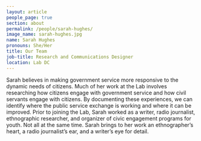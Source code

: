 ```yaml
---
layout: article
people_page: true
section: about
permalink: /people/sarah-hughes/
image_name: sarah-hughes.jpg
name: Sarah Hughes
pronouns: She/Her
title: Our Team
job-title: Research and Communications Designer
location: Lab DC
---
```


Sarah believes in making government service more responsive to the dynamic needs of citizens. Much of her work at the Lab involves researching how citizens engage with government service and how civil servants engage with citizens. By documenting these experiences, we can identify where the public service exchange is working and where it can be improved. Prior to joining the Lab, Sarah worked as a writer, radio journalist, ethnographic researcher, and organizer of civic engagement programs for youth. Not all at the same time. Sarah brings to her work an ethnographer’s heart, a radio journalist’s ear, and a writer’s eye for detail. 
